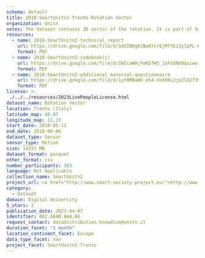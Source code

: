 ```yaml
---
schema: default
title: 2018-SmartUnitn2-Trento-Rotation Vector
organization: Unitn
notes: The dataset contains 3D vector of the rotation. It is part of SmartUnitn2 data collection, which contains data from 27 sensors associated to around 100+ thousand self-reported annotations about the everyday life of 158 university students over a period of 4 weeks, and also additional data about profile.
resources:
  - name: 2018-SmartUnitn2-technical_report
    url: https://drive.google.com/file/d/1mSIBHgKJBw07crEjMTYEi3ylpPL-62fB/view?usp=sharing
    format: PDF
  - name: 2018-SmartUnitn2-codebook(c)
    url: https://drive.google.com/file/d/1WIcaWAjYeKEfW5_1oFoXNU0qaiwwfFC7/view?usp=sharing
    format: PDF
  - name: 2018-SmartUnitn2-additional_material-questionnaire
    url: https://drive.google.com/file/d/1yY8RNaWO_eh4-UnXHkL2jpZld2739K3K/view?usp=share_link
    format: PDF
license: >-
 ./../../resources/2023LivePeopleLicense.html
dataset_name: Rotation Vector
location: Trento (Italy)
latitude_map: 46.07
longitude_map: 11.13
start_date: 2018-05-11
end_date: 2018-06-06
dataset_type: Sensor
sensor_type: Motion
size: 14257 MB
dataset_format: parquet
other_format: csv
number_participants: 103
language: Not Applicable
collection_name: SmartUnitn2
project_url: <a href="http://www.smart-society-project.eu/">http://www.smart-society-project.eu/</a>
category: 
  - Dataset
domain: Digital University
5_stars: 3
publication_date: 2023-04-07
identifier: 002.AAAB.AAA.BG
request_contact: datadistribution.knowdive@unitn.it
duration_facet: "1 month"
location_continent_facet: Europe
data_type_facet: nan
project_facet: SmartUnitn2-Trento
---
```

